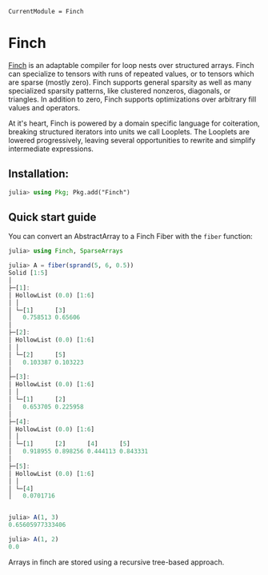 ```@meta
CurrentModule = Finch
```

# Finch

[Finch](https://github.com/peterahrens/Finch.jl) is an adaptable compiler for
loop nests over structured arrays. Finch can specialize to tensors with runs of
repeated values, or to tensors which are sparse (mostly zero). Finch supports
general sparsity as well as many specialized sparsity patterns, like clustered
nonzeros, diagonals, or triangles.  In addition to zero, Finch supports
optimizations over arbitrary fill values and operators.

At it's heart, Finch is powered by a domain specific language for coiteration,
breaking structured iterators into units we call Looplets. The Looplets are
lowered progressively, leaving several opportunities to rewrite and simplify
intermediate expressions.

## Installation:

```julia
julia> using Pkg; Pkg.add("Finch")
```

## Quick start guide

You can convert an AbstractArray to a Finch Fiber with the `fiber` function:

```julia
julia> using Finch, SparseArrays

julia> A = fiber(sprand(5, 6, 0.5))
Solid [1:5]
│ 
├─[1]:
│ HollowList (0.0) [1:6]
│ │ 
│ └─[1]      [3]    
│   0.758513 0.65606
│ 
├─[2]:
│ HollowList (0.0) [1:6]
│ │ 
│ └─[2]      [5]     
│   0.103387 0.103223
│ 
├─[3]:
│ HollowList (0.0) [1:6]
│ │ 
│ └─[1]      [2]     
│   0.653705 0.225958
│ 
├─[4]:
│ HollowList (0.0) [1:6]
│ │ 
│ └─[1]      [2]      [4]      [5]     
│   0.918955 0.898256 0.444113 0.843331
│ 
├─[5]:
│ HollowList (0.0) [1:6]
│ │ 
│ └─[4]      
│   0.0701716


julia> A(1, 3)
0.65605977333406

julia> A(1, 2)
0.0
```

Arrays in finch are stored using a recursive tree-based approach. 